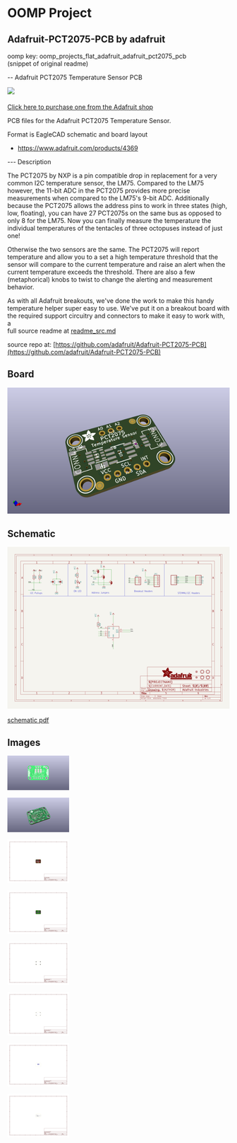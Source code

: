 # OOMP Project  
## Adafruit-PCT2075-PCB  by adafruit  
  
oomp key: oomp_projects_flat_adafruit_adafruit_pct2075_pcb  
(snippet of original readme)  
  
-- Adafruit PCT2075 Temperature Sensor PCB  
  
<a href="http://www.adafruit.com/products/4369"><img src="assets/4369.jpg?raw=true" width="500px"><br/>  
Click here to purchase one from the Adafruit shop</a>  
  
PCB files for the Adafruit PCT2075 Temperature Sensor.   
  
Format is EagleCAD schematic and board layout  
* https://www.adafruit.com/products/4369  
  
--- Description  
  
The PCT2075 by NXP is a pin compatible drop in replacement for a very common I2C temperature sensor, the LM75. Compared to the LM75 however, the 11-bit ADC in the PCT2075 provides more precise measurements when compared to the LM75's 9-bit ADC. Additionally because the PCT2075 allows the address pins to work in three states (high, low, floating), you can have 27 PCT2075s on the same bus as opposed to only 8 for the LM75. Now you can finally measure the temperature the individual temperatures of the tentacles of three octopuses instead of just one!  
  
Otherwise the two sensors are the same. The PCT2075 will report temperature and allow you to a set a high temperature threshold that the sensor will compare to the current temperature and raise an alert when the current temperature exceeds the threshold. There are also a few (metaphorical) knobs to twist to change the alerting and measurement behavior.  
  
As with all Adafruit breakouts, we've done the work to make this handy temperature helper super easy to use. We've put it on a breakout board with the required support circuitry and connectors to make it easy to work with, a  
  full source readme at [readme_src.md](readme_src.md)  
  
source repo at: [https://github.com/adafruit/Adafruit-PCT2075-PCB](https://github.com/adafruit/Adafruit-PCT2075-PCB)  
## Board  
  
[![working_3d.png](working_3d_600.png)](working_3d.png)  
## Schematic  
  
[![working_schematic.png](working_schematic_600.png)](working_schematic.png)  
  
[schematic pdf](working_schematic.pdf)  
## Images  
  
[![working_3D_bottom.png](working_3D_bottom_140.png)](working_3D_bottom.png)  
  
[![working_3D_top.png](working_3D_top_140.png)](working_3D_top.png)  
  
[![working_assembly_page_01.png](working_assembly_page_01_140.png)](working_assembly_page_01.png)  
  
[![working_assembly_page_02.png](working_assembly_page_02_140.png)](working_assembly_page_02.png)  
  
[![working_assembly_page_03.png](working_assembly_page_03_140.png)](working_assembly_page_03.png)  
  
[![working_assembly_page_04.png](working_assembly_page_04_140.png)](working_assembly_page_04.png)  
  
[![working_assembly_page_05.png](working_assembly_page_05_140.png)](working_assembly_page_05.png)  
  
[![working_assembly_page_06.png](working_assembly_page_06_140.png)](working_assembly_page_06.png)  
